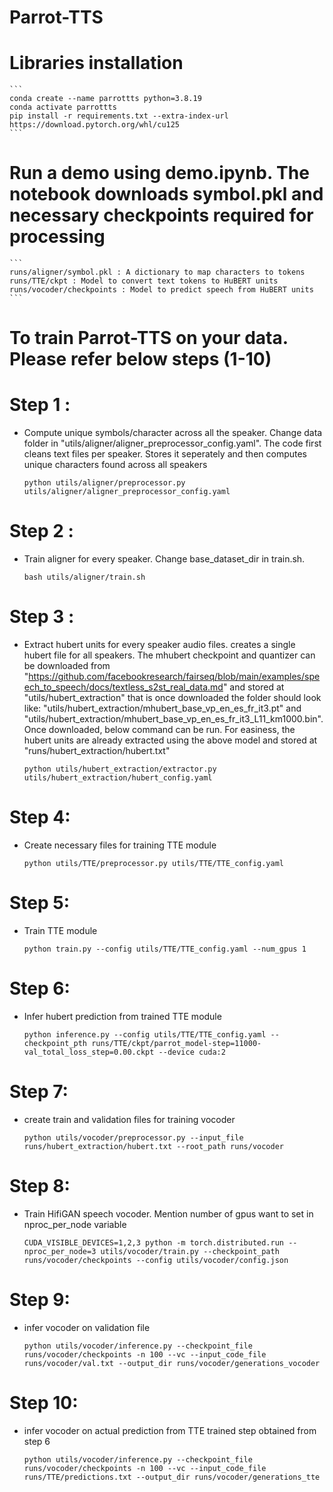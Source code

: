 # Parrot-TTS

# Libraries installation
    ```
    conda create --name parrottts python=3.8.19
    conda activate parrottts
    pip install -r requirements.txt --extra-index-url https://download.pytorch.org/whl/cu125
    ```

# Run a demo using demo.ipynb. The notebook downloads symbol.pkl and necessary checkpoints required for processing
    ```
    runs/aligner/symbol.pkl : A dictionary to map characters to tokens
    runs/TTE/ckpt : Model to convert text tokens to HuBERT units
    runs/vocoder/checkpoints : Model to predict speech from HuBERT units
    ```

# To train Parrot-TTS on your data. Please refer below steps (1-10)
# Step 1 :
- Compute unique symbols/character across all the speaker. Change data folder in "utils/aligner/aligner_preprocessor_config.yaml". The code first cleans text files per speaker. Stores it seperately and then computes unique characters found across all speakers
    ```
    python utils/aligner/preprocessor.py utils/aligner/aligner_preprocessor_config.yaml
    ```

# Step 2 :
- Train aligner for every speaker. Change base_dataset_dir in train.sh.
    ```
    bash utils/aligner/train.sh
    ```

# Step 3 :
- Extract hubert units for every speaker audio files. creates a single hubert file for all speakers. The mhubert checkpoint and quantizer can be downloaded from "https://github.com/facebookresearch/fairseq/blob/main/examples/speech_to_speech/docs/textless_s2st_real_data.md" and stored at "utils/hubert_extraction" that is once downloaded the folder should look like: "utils/hubert_extraction/mhubert_base_vp_en_es_fr_it3.pt" and "utils/hubert_extraction/mhubert_base_vp_en_es_fr_it3_L11_km1000.bin". Once downloaded, below command can be run. For easiness, the hubert units are already extracted using the above model and stored at "runs/hubert_extraction/hubert.txt"
    ```
    python utils/hubert_extraction/extractor.py utils/hubert_extraction/hubert_config.yaml
    ```

# Step 4: 
- Create necessary files for training TTE module
    ```
    python utils/TTE/preprocessor.py utils/TTE/TTE_config.yaml
    ```

# Step 5: 
- Train TTE module
    ```
    python train.py --config utils/TTE/TTE_config.yaml --num_gpus 1
    ```

# Step 6: 
- Infer hubert prediction from trained TTE module
    ```
    python inference.py --config utils/TTE/TTE_config.yaml --checkpoint_pth runs/TTE/ckpt/parrot_model-step=11000-val_total_loss_step=0.00.ckpt --device cuda:2
    ```

# Step 7: 
- create train and validation files for training vocoder
    ```
    python utils/vocoder/preprocessor.py --input_file runs/hubert_extraction/hubert.txt --root_path runs/vocoder
    ```

# Step 8: 
- Train HifiGAN speech vocoder. Mention number of gpus want to set in nproc_per_node variable
    ```
    CUDA_VISIBLE_DEVICES=1,2,3 python -m torch.distributed.run --nproc_per_node=3 utils/vocoder/train.py --checkpoint_path runs/vocoder/checkpoints --config utils/vocoder/config.json

    ```

# Step 9: 
- infer vocoder on validation file
    ```
    python utils/vocoder/inference.py --checkpoint_file runs/vocoder/checkpoints -n 100 --vc --input_code_file runs/vocoder/val.txt --output_dir runs/vocoder/generations_vocoder
    ```

# Step 10: 
- infer vocoder on actual prediction from TTE trained step obtained from step 6
    ```
    python utils/vocoder/inference.py --checkpoint_file runs/vocoder/checkpoints -n 100 --vc --input_code_file runs/TTE/predictions.txt --output_dir runs/vocoder/generations_tte
    ```